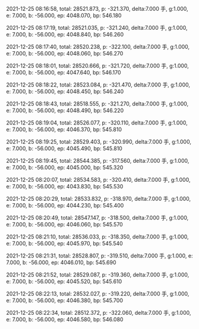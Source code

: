2021-12-25 08:16:58, total: 28521.873, p: -321.370, delta:7.000 手, g:1.000, e: 7.000, b: -56.000, ep: 4048.070, bp: 546.180

2021-12-25 08:17:19, total: 28521.035, p: -321.240, delta:7.000 手, g:1.000, e: 7.000, b: -56.000, ep: 4048.840, bp: 546.260

2021-12-25 08:17:40, total: 28520.238, p: -322.100, delta:7.000 手, g:1.000, e: 7.000, b: -56.000, ep: 4048.060, bp: 546.270

2021-12-25 08:18:01, total: 28520.666, p: -321.720, delta:7.000 手, g:1.000, e: 7.000, b: -56.000, ep: 4047.640, bp: 546.170

2021-12-25 08:18:22, total: 28523.084, p: -321.470, delta:7.000 手, g:1.000, e: 7.000, b: -56.000, ep: 4048.450, bp: 546.240

2021-12-25 08:18:43, total: 28518.555, p: -321.270, delta:7.000 手, g:1.000, e: 7.000, b: -56.000, ep: 4048.490, bp: 546.220

2021-12-25 08:19:04, total: 28526.077, p: -320.110, delta:7.000 手, g:1.000, e: 7.000, b: -56.000, ep: 4046.370, bp: 545.810

2021-12-25 08:19:25, total: 28529.403, p: -320.990, delta:7.000 手, g:1.000, e: 7.000, b: -56.000, ep: 4045.490, bp: 545.810

2021-12-25 08:19:45, total: 28544.385, p: -317.560, delta:7.000 手, g:1.000, e: 7.000, b: -56.000, ep: 4045.000, bp: 545.320

2021-12-25 08:20:07, total: 28534.583, p: -320.410, delta:7.000 手, g:1.000, e: 7.000, b: -56.000, ep: 4043.830, bp: 545.530

2021-12-25 08:20:29, total: 28533.832, p: -318.970, delta:7.000 手, g:1.000, e: 7.000, b: -56.000, ep: 4044.230, bp: 545.400

2021-12-25 08:20:49, total: 28547.147, p: -318.500, delta:7.000 手, g:1.000, e: 7.000, b: -56.000, ep: 4046.060, bp: 545.570

2021-12-25 08:21:10, total: 28536.033, p: -318.350, delta:7.000 手, g:1.000, e: 7.000, b: -56.000, ep: 4045.970, bp: 545.540

2021-12-25 08:21:31, total: 28528.807, p: -319.510, delta:7.000 手, g:1.000, e: 7.000, b: -56.000, ep: 4046.010, bp: 545.690

2021-12-25 08:21:52, total: 28529.087, p: -319.360, delta:7.000 手, g:1.000, e: 7.000, b: -56.000, ep: 4045.520, bp: 545.610

2021-12-25 08:22:13, total: 28532.027, p: -319.220, delta:7.000 手, g:1.000, e: 7.000, b: -56.000, ep: 4046.380, bp: 545.700

2021-12-25 08:22:34, total: 28512.372, p: -322.060, delta:7.000 手, g:1.000, e: 7.000, b: -56.000, ep: 4046.580, bp: 546.080